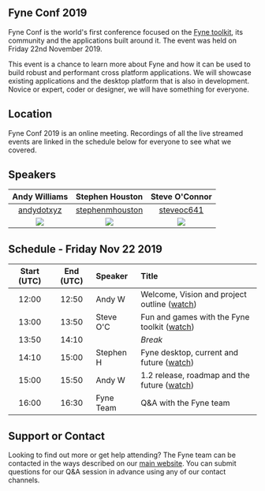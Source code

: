 ## Fyne Conf 2019

Fyne Conf is the world's first conference focused on the [Fyne toolkit](https://github.com/fyne-io/fyne), its community and the applications built around it.
The event was held on Friday 22nd November 2019.

This event is a chance to learn more about Fyne and how it can be used
to build robust and performant cross platform applications.
We will showcase existing applications and the desktop platform that is also in development.
Novice or expert, coder or designer, we will have something for everyone.

## Location

Fyne Conf 2019 is an online meeting. Recordings of all the live streamed events
are linked in the schedule below for everyone to see what we covered.

## Speakers

| Andy Williams | Stephen Houston | Steve O'Connor |
|:---:|:---:|:---:|
| [andydotxyz](https://twitter.com/andydotxyz) | [stephenmhouston](https://twitter.com/stephenmhouston) | [steveoc641](https://twitter.com/steveoc641) |
| ![](https://pbs.twimg.com/profile_images/1067518795055579136/hqSGJjXC_200x200.jpg) | ![](https://pbs.twimg.com/profile_images/911998357354168325/xnF4ZYT1_200x200.jpg) | ![](https://pbs.twimg.com/profile_images/1187898075039195136/mQJ-_k1G_400x400.jpg) |

## Schedule - Friday Nov 22 2019

| Start (UTC) | End (UTC) | Speaker | Title |
|:---:|:---:|:---|:---|
| 12:00 | 12:50 | Andy W | Welcome, Vision and project outline ([watch](https://youtu.be/DmafJ1sQB_s)) |
| 13:00 | 13:50 | Steve O'C | Fun and games with the Fyne toolkit ([watch](https://youtu.be/kPmvd40B-CU)) |
| 13:50 | 14:10 | | *Break* |
| 14:10 | 15:00 | Stephen H | Fyne desktop, current and future ([watch](https://youtu.be/lilBeW9mVcU)) |
| 15:00 | 15:50 | Andy W | 1.2 release, roadmap and the future ([watch](https://youtu.be/yynNhhy2bxg)) |
| 16:00 | 16:30 | Fyne Team | Q&A with the Fyne team |

## Support or Contact

Looking to find out more or get help attending? The Fyne team can be contacted
in the ways described on our [main website](https://fyne.io/#contact).
You can submit questions for our Q&A session in advance using any of our contact channels.
